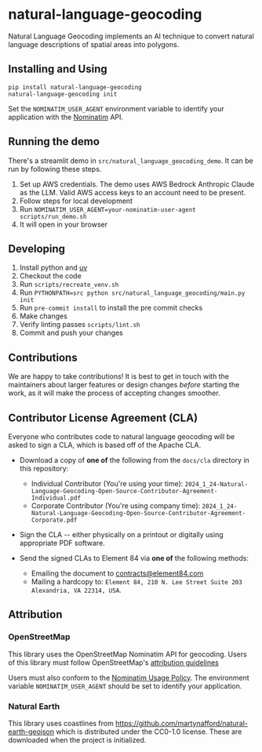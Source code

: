 # natural-language-geocoding

Natural Language Geocoding implements an AI technique to convert natural language descriptions of spatial areas into polygons.

## Installing and Using

```shell
pip install natural-language-geocoding
natural-language-geocoding init
```

Set the `NOMINATIM_USER_AGENT` environment variable to identify your application with the [Nominatim](https://nominatim.org/) API.


## Running the demo

There's a streamlit demo in `src/natural_language_geocoding_demo`. It can be run by following these steps.

1. Set up AWS credentials. The demo uses AWS Bedrock Anthropic Claude as the LLM. Valid AWS access keys to an account need to be present.
2. Follow steps for local development
3. Run `NOMINATIM_USER_AGENT=your-nominatim-user-agent scripts/run_demo.sh`
4. It will open in your browser


## Developing

1. Install python and [uv](https://github.com/astral-sh/uv)
2. Checkout the code
3. Run `scripts/recreate_venv.sh`
4. Run `PYTHONPATH=src python src/natural_language_geocoding/main.py init`
5. Run `pre-commit install` to install the pre commit checks
6. Make changes
7. Verify linting passes `scripts/lint.sh`
8. Commit and push your changes

## Contributions

We are happy to take contributions! It is best to get in touch with the maintainers about larger features or design changes *before* starting the work, as it will make the process of accepting changes smoother.

## Contributor License Agreement (CLA)

Everyone who contributes code to natural language geocoding will be asked to sign a CLA, which is based off of the Apache CLA.

- Download a copy of **one of** the following from the `docs/cla` directory in this repository:

  - Individual Contributor (You're using your time): `2024_1_24-Natural-Language-Geocoding-Open-Source-Contributor-Agreement-Individual.pdf`
  - Corporate Contributor (You're using company time): `2024_1_24-Natural-Language-Geocoding-Open-Source-Contributor-Agreement-Corporate.pdf`

- Sign the CLA -- either physically on a printout or digitally using appropriate PDF software.

- Send the signed CLAs to Element 84 via **one of** the following methods:

  - Emailing the document to contracts@element84.com
  - Mailing a hardcopy to: ``Element 84, 210 N. Lee Street Suite 203 Alexandria, VA 22314, USA``.


## Attribution

### OpenStreetMap

This library uses the OpenStreetMap Nominatim API for geocoding. Users of this library must follow OpenStreetMap's [attribution guidelines](https://osmfoundation.org/wiki/Licence/Attribution_Guidelines)

Users must also conform to the [Nominatim Usage Policy](https://operations.osmfoundation.org/policies/nominatim/). The environment variable `NOMINATIM_USER_AGENT` should be set to identify your application.

### Natural Earth

This library uses coastlines from https://github.com/martynafford/natural-earth-geojson which is distributed under the CC0-1.0 license. These are downloaded when the project is initialized.

